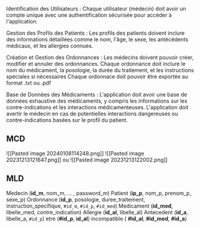 Identification des Utilisateurs : Chaque utilisateur (médecin) doit avoir un compte unique avec une authentification sécurisée pour accéder à l'application. 

Gestion des Profils des Patients : Les profils des patients doivent inclure des informations détaillées comme le nom, l'âge, le sexe, les antécédents médicaux, et les allergies connues. 

Création et Gestion des Ordonnances : Les médecins doivent pouvoir créer, modifier et annuler des ordonnances. Chaque ordonnance doit inclure le nom du médicament, la posologie, la durée du traitement, et les instructions spéciales si nécessaires Chaque ordonnace doit pouvoir être exportée au format .txt ou .pdf 

Base de Données des Médicaments : L'application doit avoir une base de données exhaustive des médicaments, y compris les informations sur les contre-indications et les interactions médicamenteuses. L'application doit avertir le médecin en cas de potentielles interactions dangereuses ou contre-indications basées sur le profil du patient.

## MCD
![[Pasted image 20240108114248.png]]
![[Pasted image 20231213121647.png]]
ou
![[Pasted image 20231213122002.png]]
## MLD
Medecin (**id_m**, nom_m, ... , password_m)
Patient (**ip_p**, nom_p, prenom_p, sexe_p)
Ordonnance (**id_p**, posologie, duree_traitement, instruction_specifique, `#id_m`, `#id_p`, `#id_med`)
Medicament (**id_med**, libelle_med, contre_indication)
Allergie (**id_al**, libelle_al)
Antecedent (**id_a**, libelle_a, `#id_p`)
etre (**#id_p**, **id_al**)
incompatible ( **#id_al**, **#id_med**, **#id_a**)